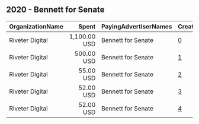 ## 2020 - Bennett for Senate 
|OrganizationName|Spent|PayingAdvertiserNames|CreativeUrls|Impressions|Genders|AgeBrackets|CountryCodes|BillingAddresses|CandidateBallotInformation|
|:---|---:|:---|:---|---:|:---|:---|:---|:---|:---|
|Riveter Digital|1,100.00 USD|Bennett for Senate|[0](https://www.snap.com/political-ads/asset/9f4cbe11c16a14d7b9eaa9e242d0eba516984626c34e997b146cd637828ca1d2?mediaType=mp4)|194,293||18-30|united states|US||
|Riveter Digital|500.00 USD|Bennett for Senate|[1](https://www.snap.com/political-ads/asset/bfd936e17ace1b43cb9daf777d8619816f237129b9a50d2cfe3fd631744f3ea8?mediaType=jpeg)|93,374|||united states|US||
|Riveter Digital|55.00 USD|Bennett for Senate|[2](https://www.snap.com/political-ads/asset/64ad0ea58e88caf19728073f5c437f1f161b097492b1638fb256de3a77d3494b?mediaType=png)|12,820||18+|united states|US||
|Riveter Digital|52.00 USD|Bennett for Senate|[3](https://www.snap.com/political-ads/asset/10c954ebb056db7b514d4b277c1603c192e419cf99d7fb45403a6645988f71a5?mediaType=png)|12,722||18+|united states|US||
|Riveter Digital|52.00 USD|Bennett for Senate|[4](https://www.snap.com/political-ads/asset/b32a4ae8648fcb25d089fea959896ddbe077b8392941c53f988d7c6777bfb9f1?mediaType=png)|11,121||18+|united states|US||
